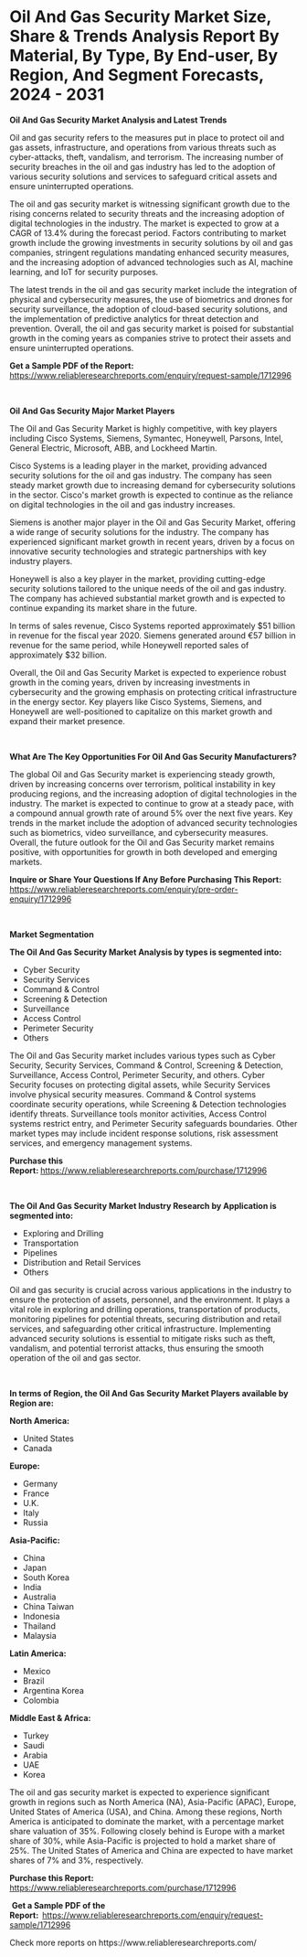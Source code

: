 <p><h1>Oil And Gas Security Market Size, Share & Trends Analysis Report By Material, By Type, By End-user, By Region, And Segment Forecasts, 2024 - 2031</h1></p><p><strong>Oil And Gas Security Market Analysis and Latest Trends</strong></p>
<p><p>Oil and gas security refers to the measures put in place to protect oil and gas assets, infrastructure, and operations from various threats such as cyber-attacks, theft, vandalism, and terrorism. The increasing number of security breaches in the oil and gas industry has led to the adoption of various security solutions and services to safeguard critical assets and ensure uninterrupted operations.</p><p>The oil and gas security market is witnessing significant growth due to the rising concerns related to security threats and the increasing adoption of digital technologies in the industry. The market is expected to grow at a CAGR of 13.4% during the forecast period. Factors contributing to market growth include the growing investments in security solutions by oil and gas companies, stringent regulations mandating enhanced security measures, and the increasing adoption of advanced technologies such as AI, machine learning, and IoT for security purposes.</p><p>The latest trends in the oil and gas security market include the integration of physical and cybersecurity measures, the use of biometrics and drones for security surveillance, the adoption of cloud-based security solutions, and the implementation of predictive analytics for threat detection and prevention. Overall, the oil and gas security market is poised for substantial growth in the coming years as companies strive to protect their assets and ensure uninterrupted operations.</p></p>
<p><strong>Get a Sample PDF of the Report:&nbsp;</strong> <a href="https://www.reliableresearchreports.com/enquiry/request-sample/1712996">https://www.reliableresearchreports.com/enquiry/request-sample/1712996</a></p>
<p>&nbsp;</p>
<p><strong>Oil And Gas Security Major Market Players</strong></p>
<p><p>The Oil and Gas Security Market is highly competitive, with key players including Cisco Systems, Siemens, Symantec, Honeywell, Parsons, Intel, General Electric, Microsoft, ABB, and Lockheed Martin. </p><p>Cisco Systems is a leading player in the market, providing advanced security solutions for the oil and gas industry. The company has seen steady market growth due to increasing demand for cybersecurity solutions in the sector. Cisco's market growth is expected to continue as the reliance on digital technologies in the oil and gas industry increases.</p><p>Siemens is another major player in the Oil and Gas Security Market, offering a wide range of security solutions for the industry. The company has experienced significant market growth in recent years, driven by a focus on innovative security technologies and strategic partnerships with key industry players.</p><p>Honeywell is also a key player in the market, providing cutting-edge security solutions tailored to the unique needs of the oil and gas industry. The company has achieved substantial market growth and is expected to continue expanding its market share in the future.</p><p>In terms of sales revenue, Cisco Systems reported approximately $51 billion in revenue for the fiscal year 2020. Siemens generated around €57 billion in revenue for the same period, while Honeywell reported sales of approximately $32 billion.</p><p>Overall, the Oil and Gas Security Market is expected to experience robust growth in the coming years, driven by increasing investments in cybersecurity and the growing emphasis on protecting critical infrastructure in the energy sector. Key players like Cisco Systems, Siemens, and Honeywell are well-positioned to capitalize on this market growth and expand their market presence.</p></p>
<p>&nbsp;</p>
<p><strong>What Are The Key Opportunities For Oil And Gas Security Manufacturers?</strong></p>
<p><p>The global Oil and Gas Security market is experiencing steady growth, driven by increasing concerns over terrorism, political instability in key producing regions, and the increasing adoption of digital technologies in the industry. The market is expected to continue to grow at a steady pace, with a compound annual growth rate of around 5% over the next five years. Key trends in the market include the adoption of advanced security technologies such as biometrics, video surveillance, and cybersecurity measures. Overall, the future outlook for the Oil and Gas Security market remains positive, with opportunities for growth in both developed and emerging markets.</p></p>
<p><strong>Inquire or Share Your Questions If Any Before Purchasing This Report:</strong> <a href="https://www.reliableresearchreports.com/enquiry/pre-order-enquiry/1712996">https://www.reliableresearchreports.com/enquiry/pre-order-enquiry/1712996</a></p>
<p>&nbsp;</p>
<p><strong>Market Segmentation</strong></p>
<p><strong>The Oil And Gas Security Market Analysis by types is segmented into:</strong></p>
<p><ul><li>Cyber Security</li><li>Security Services</li><li>Command & Control</li><li>Screening & Detection</li><li>Surveillance</li><li>Access Control</li><li>Perimeter Security</li><li>Others</li></ul></p>
<p><p>The Oil and Gas Security market includes various types such as Cyber Security, Security Services, Command & Control, Screening & Detection, Surveillance, Access Control, Perimeter Security, and others. Cyber Security focuses on protecting digital assets, while Security Services involve physical security measures. Command & Control systems coordinate security operations, while Screening & Detection technologies identify threats. Surveillance tools monitor activities, Access Control systems restrict entry, and Perimeter Security safeguards boundaries. Other market types may include incident response solutions, risk assessment services, and emergency management systems.</p></p>
<p><strong>Purchase this Report:&nbsp;</strong><a href="https://www.reliableresearchreports.com/purchase/1712996">https://www.reliableresearchreports.com/purchase/1712996</a></p>
<p>&nbsp;</p>
<p><strong>The Oil And Gas Security Market Industry Research by Application is segmented into:</strong></p>
<p><ul><li>Exploring and Drilling</li><li>Transportation</li><li>Pipelines</li><li>Distribution and Retail Services</li><li>Others</li></ul></p>
<p><p>Oil and gas security is crucial across various applications in the industry to ensure the protection of assets, personnel, and the environment. It plays a vital role in exploring and drilling operations, transportation of products, monitoring pipelines for potential threats, securing distribution and retail services, and safeguarding other critical infrastructure. Implementing advanced security solutions is essential to mitigate risks such as theft, vandalism, and potential terrorist attacks, thus ensuring the smooth operation of the oil and gas sector.</p></p>
<p>&nbsp;</p>
<p><strong>In terms of Region, the Oil And Gas Security Market Players available by Region are:</strong></p>
<p>
    <p> <strong> North America: </strong>
        <ul>
            <li>United States</li>
            <li>Canada</li>
        </ul>
        </p> 
    <p> <strong> Europe: </strong>
        <ul>
            <li>Germany</li>
            <li>France</li>
            <li>U.K.</li>
            <li>Italy</li>
            <li>Russia</li>
        </ul>
        </p> 
    <p> <strong> Asia-Pacific: </strong>
        <ul>
            <li>China</li>
            <li>Japan</li>
            <li>South Korea</li>
            <li>India</li>
            <li>Australia</li>
            <li>China Taiwan</li>
            <li>Indonesia</li>
            <li>Thailand</li>
            <li>Malaysia</li>
        </ul>
        </p> 
    <p> <strong> Latin America: </strong>
        <ul>
            <li>Mexico</li>
            <li>Brazil</li>
            <li>Argentina Korea</li>
            <li>Colombia</li>
        </ul>
        </p> 
    <p> <strong> Middle East & Africa: </strong>
        <ul>
            <li>Turkey</li>
            <li>Saudi</li>
            <li>Arabia</li>
            <li>UAE</li>
            <li>Korea</li>
        </ul>
    </p>
    </p>
<p><p>The oil and gas security market is expected to experience significant growth in regions such as North America (NA), Asia-Pacific (APAC), Europe, United States of America (USA), and China. Among these regions, North America is anticipated to dominate the market, with a percentage market share valuation of 35%. Following closely behind is Europe with a market share of 30%, while Asia-Pacific is projected to hold a market share of 25%. The United States of America and China are expected to have market shares of 7% and 3%, respectively.</p></p>
<p><strong>Purchase this Report: </strong><a href="https://www.reliableresearchreports.com/purchase/1712996">https://www.reliableresearchreports.com/purchase/1712996</a></p>
<p>&nbsp;<strong>Get a Sample PDF of the Report:&nbsp;&nbsp;</strong><a href="https://www.reliableresearchreports.com/enquiry/request-sample/1712996">https://www.reliableresearchreports.com/enquiry/request-sample/1712996</a></p>
<p><strong></strong></p>
<p>Check more reports on https://www.reliableresearchreports.com/</p>